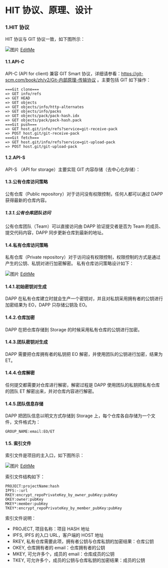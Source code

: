 HIT 协议、原理、设计
=======

### 1.HIT 协议

HIT 协议与 GIT 协议一致，如下图所示：

![图片](https://docs.google.com/drawings/d/e/2PACX-1vTwLWoveA9JRnJHdXZWpCKSTfNfa3_EfzYEyy9HU59T5v_TxCIpHPFciIVzE9GD5cYMWZti63d2s85O/pub?w=695&amp;h=386)
[EditMe](https://docs.google.com/drawings/d/1RBDvx2bbgVKsKYBsAt6jinwDLR3DK6ZFlfrHca4P-OM/edit?usp=sharing)

#### 1.1.API-C

API-C (API for client) 兼容 GIT Smart 协议，详细请参看：https://git-scm.com/book/zh/v2/Git-内部原理-传输协议 。主要包括 GIT 如下操作：

    ===Git clone===
    => GET info/refs
    => GET HEAD
    => GET objects
    => GET objects/info/http-alternates
    => GET objects/info/packs
    => GET objects/pack/pack-hash.idx
    => GET objects/pack/pack-hash.pack
    ===Git push===
    => GET host.git/info/refs?service=git-receive-pack
    => POST host.git/git-receive-pack
    ===Git fetch===
    => GET host.git/info/refs?service=git-upload-pack
    => POST host.git/git-upload-pack

#### 1.2.API-S

API-S （API for storage）主要实现 GIT 内容存储（去中心化存储）：

#### 1.3.公有仓库访问策略

公有仓库（Public repository）对于访问没有权限控制，任何人都可以通过 DAPP 获得最新的仓库内容。

##### 1.3.1.公有仓库团队访问

公有仓库团队（Team）可以直接访问由 DAPP 验证提交者是否为 Team 的成员、提交代码内容，DAPP 同步更新仓库到最新的地址。

#### 1.4.私有仓库访问策略

私有仓库（Private repository）对于访问设有权限控制，权限控制的方式是通过产生的公钥、私钥对进行加密解密。 私有仓库访问策略设计如下：

![图片](https://docs.google.com/drawings/d/e/2PACX-1vQJK0_xZtqCPOR1mc1UjiHC5kBwu50OhL769AZjx1kcP-DPGnFybUYLy_iShZWFQc_miOSMruukslY1/pub?w=667&amp;h=631)
[EditMe](https://docs.google.com/drawings/d/15TZxxW0zZ2fq3p2l5QHXBPd1e2LjtJMfgxvb4LnsE7I/edit?usp=sharing)

#### 1.4.1.初始密钥对生成

DAPP 在私有仓库建立时就会生产一个密钥对，并且对私钥采用拥有者的公钥进行加密结果为 EO，DAPP 只存储公钥及 EO。

#### 1.4.2.仓库加密

DAPP 在把仓库存储到 Storage 的时候采用私有仓库的公钥进行加密。

#### 1.4.3.团队密钥对生成

DAPP 需要把仓库拥有者的私钥把 EO 解密，并使用团队的公钥进行加密，结果为 ET。

#### 1.4.4.仓库解密

任何提交都需要对仓库进行解密，解密过程是 DAPP 使用团队的私钥把私有仓库的团队 ET 解密出来，并对仓库内容进行解密。

#### 1.4.5.团队信息存储

DAPP 把团队信息以明文方式存储到 Storage 上，每个仓库各自存储为一个文件，文件格式为：

    GROUP_NAME:email:EO/ET

#### 1.5. 索引文件

索引文件是项目的主入口，如下图所示：

![图片](https://docs.google.com/drawings/d/e/2PACX-1vS9b7t4ZW2i00kQ7v2ODtVdBTLcW4ngpkSem1iclA2jsYEX88Z9xRJ94HQvTxcnpTelkNvCdIsLM57r/pub?w=562&amp;h=599)
[EditMe](https://docs.google.com/drawings/d/16tVCaBD9YwzhYGPQw5YgJAGxL1p5TB_WWiXZS3XEnkg/edit?usp=sharing)

索引文件结构如下：

    PROJECT:projectName:hash
    IPFS:-:url
    RKEY:encrypt_repoPrivateKey_by_owner_pubKey:pubKey
    OKEY:owner:pubKey
    MKEY*:member:pubKey
    TKEY*:encrypt_repoPrivateKey_by_member_pubKey:pubKey

索引文件说明：
- PROJECT, 项目名称：项目 HASH 地址
- IPFS, IPFS 的入口 URL，客户端的 HOST 地址
- RKEY, 私有仓库需要此项，拥有者公钥与仓库私钥的加密结果：仓库公钥
- OKEY, 仓库拥有者的 email：仓库拥有者的公钥
- MKEY, 可允许多个，成员的 email：仓库成员的公钥
- TKEY, 可允许多个，成员的公钥与仓库私钥的加密结果：成员的公钥











